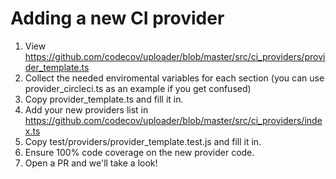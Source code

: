# Adding a new CI provider

1. View https://github.com/codecov/uploader/blob/master/src/ci_providers/provider_template.ts
2. Collect the needed enviromental variables for each section (you can use provider_circleci.ts as an example if you get confused)
3. Copy provider_template.ts and fill it in.
4. Add your new providers list in https://github.com/codecov/uploader/blob/master/src/ci_providers/index.ts
5. Copy test/providers/provider_template.test.js and fill it in.
6. Ensure 100% code coverage on the new provider code.
7. Open a PR and we'll take a look!
